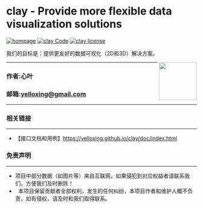 #  clay - Provide more flexible data visualization solutions

[![hompage](https://github.com/yelloxing/clay/blob/master/data/SVG/github.svg)](https://github.com/yelloxing)
[![clay Code](https://github.com/yelloxing/clay/blob/master/data/SVG/clay.svg)](https://github.com/yelloxing/clay)
[![clay license](https://github.com/yelloxing/clay/blob/master/data/SVG/license.svg)](https://github.com/yelloxing/clay/blob/master/LICENSE)

我们的目标是：提供更友好的数据可视化（2D和3D）解决方案。

<img align="right" height="100" src="https://github.com/yelloxing/clay/blob/master/doc/images/clay.png">

****
### 作者:心叶
### 邮箱:yelloxing@gmail.com
****

### 相关链接
------
*	【接口文档和用例】https://yelloxing.github.io/clay/doc/index.html

### 免责声明
------
*   项目中部分数据（如图片等）来自互联网，如果侵犯到对应权益者请联系我们，方便我们及时删除！
*   本项目保留贡献者全部权利，发生的任何纠纷，本项目作者和维护人概不负责，如有侵权，请及时和我们取得联系。
